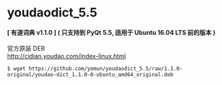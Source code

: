 # youdaodict_5.5
<b>[ 有道词典 v1.1.0 ] ( 只支持到 PyQt 5.5, 适用于 Ubuntu 16.04 LTS 前的版本 )</b><br>
<br>
官方原装 DEB<br>
http://cidian.youdao.com/index-linux.html
```
$ wget https://github.com/yomun/youdaodict_5.5/raw/1.1.0-original/youdao-dict_1.1.0-0-ubuntu_amd64_original.deb
```
